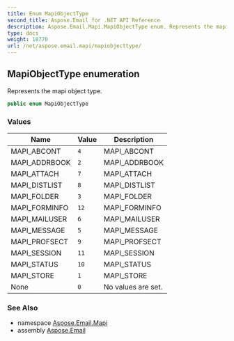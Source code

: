 ```yaml
---
title: Enum MapiObjectType
second_title: Aspose.Email for .NET API Reference
description: Aspose.Email.Mapi.MapiObjectType enum. Represents the mapi object type
type: docs
weight: 18770
url: /net/aspose.email.mapi/mapiobjecttype/
---
```

## MapiObjectType enumeration

Represents the mapi object type.

```csharp
public enum MapiObjectType
```

### Values

| Name | Value | Description |
| --- | --- | --- |
| MAPI_ABCONT | `4` | MAPI_ABCONT |
| MAPI_ADDRBOOK | `2` | MAPI_ADDRBOOK |
| MAPI_ATTACH | `7` | MAPI_ATTACH |
| MAPI_DISTLIST | `8` | MAPI_DISTLIST |
| MAPI_FOLDER | `3` | MAPI_FOLDER |
| MAPI_FORMINFO | `12` | MAPI_FORMINFO |
| MAPI_MAILUSER | `6` | MAPI_MAILUSER |
| MAPI_MESSAGE | `5` | MAPI_MESSAGE |
| MAPI_PROFSECT | `9` | MAPI_PROFSECT |
| MAPI_SESSION | `11` | MAPI_SESSION |
| MAPI_STATUS | `10` | MAPI_STATUS |
| MAPI_STORE | `1` | MAPI_STORE |
| None | `0` | No values are set. |

### See Also

* namespace [Aspose.Email.Mapi](../../aspose.email.mapi/)
* assembly [Aspose.Email](../../)


